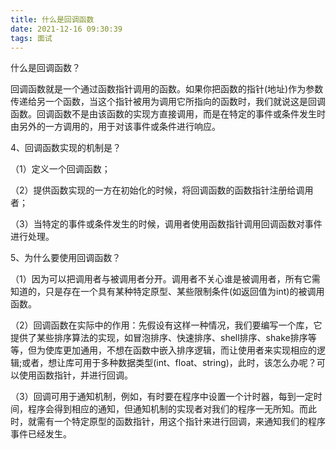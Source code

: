 ```yaml
---
title: 什么是回调函数
date: 2021-12-16 09:30:39
tags: 面试
---
```



什么是回调函数？

回调函数就是一个通过函数指针调用的函数。如果你把函数的指针(地址)作为参数传递给另一个函数，当这个指针被用为调用它所指向的函数时，我们就说这是回调函数。回调函数不是由该函数的实现方直接调用，而是在特定的事件或条件发生时由另外的一方调用的，用于对该事件或条件进行响应。

 

4、回调函数实现的机制是？


（1）定义一个回调函数；

（2）提供函数实现的一方在初始化的时候，将回调函数的函数指针注册给调用者；

（3）当特定的事件或条件发生的时候，调用者使用函数指针调用回调函数对事件进行处理。

 

5、为什么要使用回调函数？

（1）因为可以把调用者与被调用者分开。调用者不关心谁是被调用者，所有它需知道的，只是存在一个具有某种特定原型、某些限制条件(如返回值为int)的被调用函数。

（2）回调函数在实际中的作用：先假设有这样一种情况，我们要编写一个库，它提供了某些排序算法的实现，如冒泡排序、快速排序、shell排序、shake排序等等，但为使库更加通用，不想在函数中嵌入排序逻辑，而让使用者来实现相应的逻辑;或者，想让库可用于多种数据类型(int、float、string)，此时，该怎么办呢？可以使用函数指针，并进行回调。

（3）回调可用于通知机制，例如，有时要在程序中设置一个计时器，每到一定时间，程序会得到相应的通知，但通知机制的实现者对我们的程序一无所知。而此时，就需有一个特定原型的函数指针，用这个指针来进行回调，来通知我们的程序事件已经发生。